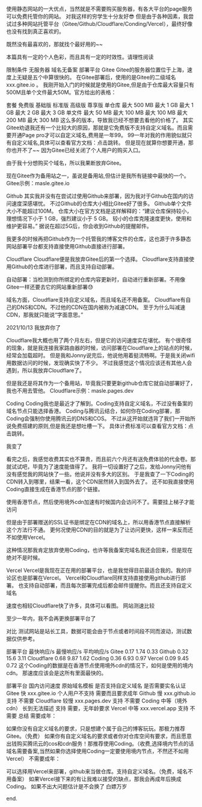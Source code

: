 使用静态网站的一大优点，当然就是不需要购买服务器，有各大平台的page服务可以免费托管你的网站。
对我这样的穷学生十分友好😎
但是由于各种因素，我尝试过多种网站托管平台（Gitee/Github/Cloudflare/Conding/Vercel），最终好像也没有找到真正喜欢的。

既然没有最喜欢的，那就找个最好用的~~

本篇具有一定的个人色彩，而且具有一定的时效性。请理性阅读

限制条件
无服务器
域名无备案
部署平台
Gitee
Gitee的服务器位置位于上海，速度上无疑是五个中算很快的。
在Gitee部署后，使用的是Gitee的二级域名 xxx.gitee.io 。
我刚开始入门的时候就是使用的Gitee,但是由于仓库最大容量只有500M且单个文件最大50M。官方给出的表格：

套餐	免费版	基础版	标准版	高级版	尊享版
单仓库	最大 500 MB	最大 1 GB	最大 1 GB	最大 2 GB	最大 3 GB
单文件	最大 50 MB	最大 100 MB	最大 100 MB	最大 200 MB	最大 300 MB
这么多的版本，导致我已经不想要去看他的价格了。
其实Gitee劝退我还有一个比较大的原因，那就是它免费版不支持自定义域名。而且需要开通Page pro才可以自定义域名,费用是一年99。
99一年对我的作用貌似就只有自定义域名,具体可以查看官方文档：点击跳转。
但是现在就算你想要开通，那你也开不了~~ 因为Gitee已经关闭了个人用户的购买入口。

由于我十分想购买个域名，所以我果断放弃Gitee。

现在Gitee作为备用站之一，虽说是备用站,但估计是我所有链接中最快的一个。
Gitee示例：masle.gitee.io

Github
其实我并没有在尝试过使用Github来部署，因为我对于Github在国内的访问速度深感堪忧。
不过Github的仓库大小相比Gitee好了很多。
Github单个文件大小不能超过100M。
仓库大小在官方文档是这样解释的：“建议仓库保持较小，理想情况下小于 1 GB，强烈建议小于 5 GB。 较小的仓库克隆速度更快，使用和维护更容易。”
据说在超过5G后，你会收到Github的提醒邮件。

我更多的时候再把Github作为一个托管我的博客文件的仓库，这也源于许多静态网站部署平台都支持直接使用Github直接进行部署。

Cloudflare
Cloudflare便是我放弃Gitee后的第一个选择。
Cloudflare支持直接使用Github的仓库进行部署，而且支持自动部署。

自动部署：当检测到你所绑定的仓库内容更新时，自动进行重新部署。不用像Gitee一样还要去它的网站重新部署😓

域名方面，Cloudflare支持自定义域名，而且域名还不用备案。
Cloudflare有自己的DNS和CDN。不过他的CDN在国内被称为减速CDN。
至于为什么叫减速CDN，那我就只能说“字面意思。”

2021/10/13
我放弃你了

Cloudflare我大概也用了两个月左右，但是它的访问速度实在堪忧。
有个很奇怪的现象，就是我连接我家路由器的时候，访问部署在Cloudflare上的站点的时候，经常会加载超时。
但是我和Jonny说完后，他说他用着挺流畅啊。于是我关闭wifi用数据访问的时候，发现确实快了不少。
不过我感觉这个情况应该还有其他人会遇到，所以我放弃Cloudflare了。

但是我还是将其作为一个备用站，毕竟我只要更新github仓库它就自动部署好了，我也不用去管他。
Cloudflare示例：masle.pages.dev

Coding
Coding我也是最近才了解到。Coding支持自定义域名，不过没有备案的域名节点只能选择香港。
Coding与腾讯云结合，如何你在Coding部署，那Coding会强制你使用腾讯云的DNS和COS。
不过从这开始就违背了我们一开始所说免费搭建的原则,但是我还是想吐槽一下。
具体计费标准可以查看官方文档：点击跳转。

我变了

看完之后，我感觉收费其实也不算贵，而且前六个月还有送免费体验的代金卷。那就试试吧，毕竟为了速度能值得了。
我将一切设置好了之后，发给Jonny问他有没有感觉我的网站快了一些。他说并没有多大的区别。
于是我查了一下Coding的CDN转入到哪里，结果一看，这个CDN居然转入到国外去了。
还不如我直接使用Coding直接生成在香港节点的那个链接。

使用香港节点，然后使用境外cdn加速有时候国内会访问不了。需要挂上梯子才能访问

但是由于部署赠送的SSL证书是绑定在CDN的域名上，所以用香港节点直接解析这个方法行不通。
更何况使用CDN的目的就是为了让访问更快，这样一来反而还不如使用Vercel。

这种情况那我肯定放弃使用Coding，也许等我备案完域名我还会回来，但是现在绝对不是时候。

Vercel
Vercel是我现在正在用的部署平台，也是我觉得目前最适合我的。我的评论区也是部署在Vercel。
Vercel和Cloudflare同样支持直接使用github进行部署。
也支持自动部署，而且每次部署完成后都会邮件提醒你。而且还支持自定义域名

速度也相较Cloudflare快了许多，具体可以看图。
网站测速比较

至少一年内，我不会再更换部署平台了

对比
测试网站是站长工具，数据可能会由于节点或者时间段不同而波动，测试数据仅供参考。

部署平台	最快响应/s	最慢响应/s	平均响应/s
Gitee	0.17	1.74	0.33
Github	0.32	15.6	3.11
Cloudflare	0.68	9.87	1.62
Coding	0.36	6.93	0.97
Vercel	0.09	9.45	0.72
这个Coding的数据是在香港节点使用境外cdn的情况下，如何是使用的境内cdn。
那速度应该会是这所有里面最快的。

部署平台	国内访问速度	原始域名模板	是否支持自定义域名	是否需要实名认证
Gitee	快	xxx.gitee.io	个人用户不支持	需要而且要求成年
Github	慢	xxx.github.io	支持	不需要
Cloudflare	较慢	xxx.pages.dev	支持	不需要
Coding	中等（境外cdn）	长到无法描述	支持	需要，无年龄要求
Vercel	中等	xxx.vercel.app	支持	不需要
总结
需要成年：

如果你没有自定义域名的要求，只是想建个属于自己的博客玩玩。那极力推荐Gitee。（免费）
如果你有自定义域名的要求或者你对仓库空间有要求，而且愿意出钱购买腾讯云的cos和cdn服务！那推荐使用Coding。（收费,选择境内节点的话域名需要备案,当然如果你选择使用Coding一定要使用境内节点，不然还不如用Vercel）
不需要成年：

可以选择用Vercel来部署，github来当做仓库。支持自定义域名。（免费，域名不用备案）
如果Vercel接下来的有让我难以接受的缺点，那我会再成年后换成Coding。
如果不出大问题估计是不会换了
白嫖万岁

end.
